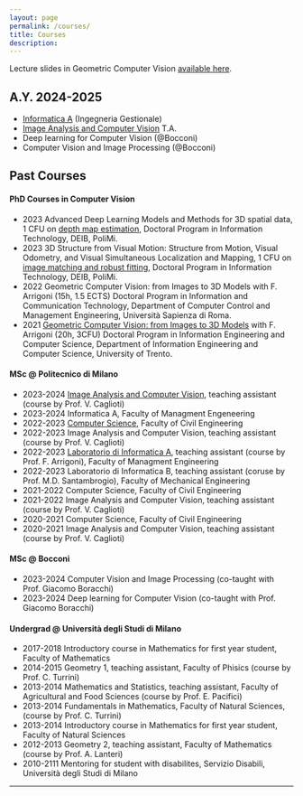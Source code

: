 ```yaml
---
layout: page
permalink: /courses/
title: Courses
description:
---
```


Lecture slides in Geometric Computer Vision [available here][GCVslides]. 

## A.Y. 2024-2025

* [Informatica A]([infoa]) (Ingegneria Gestionale)
* [Image Analysis and Computer Vision](iacv) T.A.
* Deep learning for Computer Vision (@Bocconi)
* Computer Vision and Image Processing (@Bocconi)



## Past Courses

#### PhD Courses in Computer Vision

* 2023 Advanced Deep Learning Models and Methods for 3D spatial data, 1 CFU on [depth map estimation][depthmap], Doctoral Program in Information Technology,  DEIB, PoliMi.<br>
* 2023 3D Structure from Visual Motion: Structure from Motion, Visual Odometry, and Visual Simultaneous Localization and Mapping, 1 CFU on [image matching and robust fitting][stereo_matching],  Doctoral Program in Information Technology,  DEIB, PoliMi.<br>
* 2022 Geometric Computer Vision: from Images to 3D Models with F. Arrigoni (15h, 1.5 ECTS) Doctoral Program in Information and Communication Technology, Department of Computer Control and Management Engineering, Università Sapienza di Roma.<br>
* 2021 [Geometric Computer Vision: from Images to 3D Models][im23d] with F. Arrigoni (20h, 3CFU) Doctoral Program in Information Engineering and Computer Science, Department of Information Engineering and Computer Science, University of Trento.<br>


#### MSc  @ Politecnico di Milano
* 2023-2024 [Image Analysis and Computer Vision][iacv], teaching assistant (course by Prof. V. Caglioti)
* 2023-2024 Informatica A, Faculty of Managment Engeneering
* 2022-2023 [Computer Science][cs], Faculty of Civil Engineering
* 2022-2023 Image Analysis and Computer Vision, teaching assistant (course by Prof. V. Caglioti)
* 2022-2023 [Laboratorio di Informatica A][labinfo], teaching assistant (course by Prof. F. Arrigoni), Faculty of Managment Engineering
* 2022-2023 Laboratorio di Informatica B, teaching assistant (coruse by Prof. M.D. Santambrogio), Faculty of Mechanical Engineering
* 2021-2022 Computer Science, Faculty of Civil Engineering
* 2021-2022 Image Analysis and Computer Vision, teaching assistant (course by Prof. V. Caglioti)
* 2020-2021 Computer Science, Faculty of Civil Engineering
* 2020-2021 Image Analysis and Computer Vision, teaching assistant (course by Prof. V. Caglioti)

#### MSc @ Bocconi
* 2023-2024 Computer Vision and Image Processing (co-taught with Prof. Giacomo Boracchi)
* 2023-2024 Deep learning for Computer Vision (co-taught with Prof. Giacomo Boracchi)

#### Undergrad @ Università degli Studi di Milano
* 2017-2018 Introductory course in Mathematics for first year student, Faculty of Mathematics
* 2014-2015 Geometry 1, teaching assistant, Faculty of Phisics (course by Prof. C. Turrini) 
* 2013-2014 Mathematics and Statistics, teaching assistant, Faculty of Agricultural and Food Sciences (course by Prof. E. Pacifici)
* 2013-2014 Fundamentals in Mathematics, Faculty of Natural Sciences, (course by Prof. C. Turrini)
* 2013-2014 Introductory course in Mathematics for first year student, Faculty of Natural Sciences
* 2012-2013 Geometry 2, teaching assistant, Faculty of Mathematics (course by Prof. A. Lanteri)
* 2010-2111 Mentoring for student with disabilites, Servizio Disabili, Università degli Studi di Milano


***
[infoa]:/infoA/
[labinfo]:/labinfo/
[cs]:/cs2022/
[iacv]:https://boracchi.faculty.polimi.it/teaching/IACV.htm
[im23d]: https://ict.unitn.it/node/873
[GCVslides]:https://polimi365-my.sharepoint.com/:b:/g/personal/10755186_polimi_it/Eauelm2WqCJFloXOfv1OLjYBGTifoqyQAYQY1zTwccyu7A?e=CwzS05
[thesisProposal]:https://boracchi.faculty.polimi.it/docs/Thesis_Opportunities_Boracchi.pdf
[depthmap]:https://polimi365-my.sharepoint.com/:b:/g/personal/10755186_polimi_it/EZ2JwXdypa1IhL7Fjz-Ivp4BN1UsVGqixy9WnvMFVukWpg?e=rOllRS
[stereo_matching]:https://polimi365-my.sharepoint.com/:b:/g/personal/10755186_polimi_it/EVTa-cYDneJJgK_vTiIc6qcBfm3Y_2gbqG16GqtFgPEh6w?e=slY44i